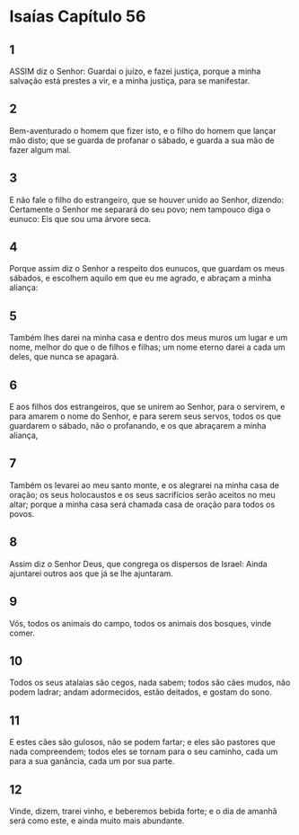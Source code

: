 # Isaías Capítulo 56

## 1
ASSIM diz o Senhor: Guardai o juízo, e fazei justiça, porque a minha salvação está prestes a vir, e a minha justiça, para se manifestar.

## 2
Bem-aventurado o homem que fizer isto, e o filho do homem que lançar mão disto; que se guarda de profanar o sábado, e guarda a sua mão de fazer algum mal.

## 3
E não fale o filho do estrangeiro, que se houver unido ao Senhor, dizendo: Certamente o Senhor me separará do seu povo; nem tampouco diga o eunuco: Eis que sou uma árvore seca.

## 4
Porque assim diz o Senhor a respeito dos eunucos, que guardam os meus sábados, e escolhem aquilo em que eu me agrado, e abraçam a minha aliança:

## 5
Também lhes darei na minha casa e dentro dos meus muros um lugar e um nome, melhor do que o de filhos e filhas; um nome eterno darei a cada um deles, que nunca se apagará.

## 6
E aos filhos dos estrangeiros, que se unirem ao Senhor, para o servirem, e para amarem o nome do Senhor, e para serem seus servos, todos os que guardarem o sábado, não o profanando, e os que abraçarem a minha aliança,

## 7
Também os levarei ao meu santo monte, e os alegrarei na minha casa de oração; os seus holocaustos e os seus sacrifícios serão aceitos no meu altar; porque a minha casa será chamada casa de oração para todos os povos.

## 8
Assim diz o Senhor Deus, que congrega os dispersos de Israel: Ainda ajuntarei outros aos que já se lhe ajuntaram.

## 9
Vós, todos os animais do campo, todos os animais dos bosques, vinde comer.

## 10
Todos os seus atalaias são cegos, nada sabem; todos são cães mudos, não podem ladrar; andam adormecidos, estão deitados, e gostam do sono.

## 11
E estes cães são gulosos, não se podem fartar; e eles são pastores que nada compreendem; todos eles se tornam para o seu caminho, cada um para a sua ganância, cada um por sua parte.

## 12
Vinde, dizem, trarei vinho, e beberemos bebida forte; e o dia de amanhã será como este, e ainda muito mais abundante.

